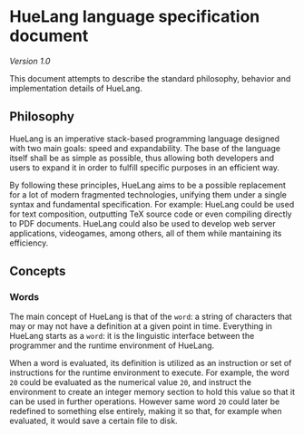 # HueLang language specification document

_Version 1.0_

This document attempts to describe the standard philosophy, behavior and implementation details of HueLang.

## Philosophy

HueLang is an imperative stack-based programming language designed with two main goals: speed and expandability. The base of the language itself shall be as simple as possible, thus allowing both developers and users to expand it in order to fulfill specific purposes in an efficient way. 

By following these principles, HueLang aims to be a possible replacement for a lot of modern fragmented technologies, unifying them under a single syntax and fundamental specification. For example: HueLang could be used for text composition, outputting TeX source code or even compiling directly to PDF documents. HueLang could also be used to develop web server applications, videogames, among others, all of them while mantaining its efficiency.

## Concepts

### Words

The main concept of HueLang is that of the ``word``: a string of characters that may or may not have a definition at a given point in time. Everything in HueLang starts as a ``word``: it is the linguistic interface between the programmer and the runtime environment of HueLang. 

When a word is evaluated, its definition is utilized as an instruction or set of instructions for the runtime environment to execute. For example, the word ``20`` could be evaluated as the numerical value ``20``, and instruct the environment to create an integer memory section to hold this value so that it can be used in further operations. However same word ``20`` could later be redefined to something else entirely, making it so that, for example when evaluated, it would save a certain file to disk.